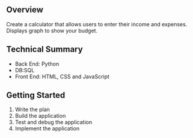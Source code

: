 ## Overview
Create a calculator that allows users to enter their income and expenses. Displays graph to show your budget.

## Technical Summary
- Back End: Python
- DB:SQL
- Front End: HTML, CSS and JavaScript

## Getting Started

1. Write the plan
2. Build the application
3. Test and debug the application
4. Implement the application

